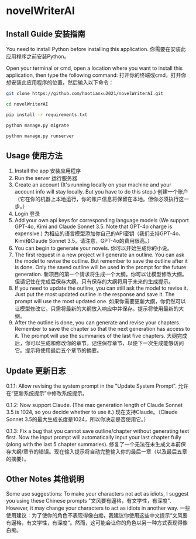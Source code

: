 
# novelWriterAI

## Install Guide 安装指南

You need to install Python before installing this application. 你需要在安装此应用程序之前安装Python。

Open your terminal or cmd, open a location where you want to install this application, then type the following command: 打开你的终端或cmd，打开你想安装此应用程序的位置，然后输入以下命令：

```bash
git clone https://github.com/haotianxu2021/novelWriterAI.git

cd novelWriterAI

pip install -r requirements.txt

python manage.py migrate

python manage.py runserver
```

## Usage 使用方法

1. Install the app 安装应用程序
2. Run the server 运行服务器
3. Create an account (It's running locally on your machine and your account info will stay locally. But you have to do this step.) 创建一个账户（它在你的机器上本地运行，你的账户信息将保留在本地。但你必须执行这一步。）
4. Login 登录
5. Add your own api keys for corresponding language models (We support GPT-4o, Kimi and Claude Sonnet 3.5. Note that GPT-4o charge is expensive.) 为相应的语言模型添加你自己的API密钥（我们支持GPT-4o、Kimi和Claude Sonnet 3.5。请注意，GPT-4o的费用很高。）
6. You can begin to generate your novels. 你可以开始生成你的小说。
7. The first request in a new project will generate an outline. You can ask the model to revise the outline. But remember to save the outline after it is done. Only the saved outline will be used in the prompt for the future generation. 新项目的第一个请求将生成一个大纲。你可以让模型修改大纲。但请记住在完成后保存大纲。只有保存的大纲将用于未来的生成提示。
8. If you need to update the outline, you can still ask the model to revise it. Just put the most updated outline in the response and save it. The prompt will use the most updated one. 如果你需要更新大纲，你仍然可以让模型修改它。只需将最新的大纲放入响应中并保存。提示将使用最新的大纲。
9. After the outline is done, you can generate and revise your chapters. Remember to save the chapter so that the next generation has access to it. The prompt will use the summaries of the last five chapters. 大纲完成后，你可以生成和修改你的章节。记住保存章节，以便下一次生成能够访问它。提示将使用最后五个章节的摘要。

## Update 更新日志
0.1.1: Allow revising the system prompt in the "Update System Prompt". 允许在“更新系统提示”中修改系统提示。

0.1.2: Now support Claude. (The max generation length of Claude Sonnet 3.5 is 1024, so you decide whether to use it.) 现在支持Claude。（Claude Sonnet 3.5的最大生成长度是1024，所以你决定是否使用它。）

0.1.3: Fix a bug that you cannot save outline/chapter without generating text first. Now the input prompt will automatically input your last chapter fully (along with the last 5 chapter summaries). 修复了一个无法在未生成文本前保存大纲/章节的错误。现在输入提示将自动完整输入你的最后一章（以及最后五章的摘要）。

## Other Notes 其他说明
Some use suggestions: To make your characters not act as idiots, I suggest you using these Chinese prompts "文风要有逼格，有文学性，有深度". However, it may change your characters to act as idiots in another way. 一些使用建议：为了使你的角色不表现得像白痴，我建议你使用这些中文提示“文风要有逼格，有文学性，有深度”。然而，这可能会让你的角色以另一种方式表现得像白痴。

